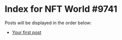 # Index for NFT World #9741
Posts will be displayed in the order below:

- [Your first post](./001-first.md)

